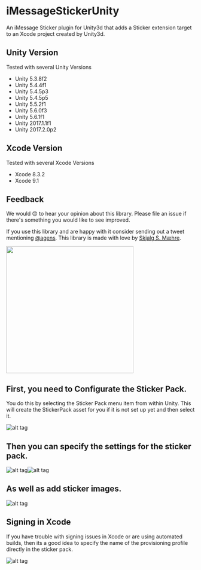 # iMessageStickerUnity

An iMessage Sticker plugin for Unity3d that adds a Sticker extension target to an Xcode project created by Unity3d.

## Unity Version
Tested with several Unity Versions
* Unity 5.3.8f2
* Unity 5.4.4f1
* Unity 5.4.5p3
* Unity 5.4.5p5
* Unity 5.5.2f1
* Unity 5.6.0f3
* Unity 5.6.1f1
* Unity 2017.1.1f1
* Unity 2017.2.0p2

## Xcode Version
Tested with several Xcode Versions
* Xcode 8.3.2
* Xcode 9.1


## Feedback

We would 😍 to hear your opinion about this library. Please file an issue if there's something you would like to see improved.

If you use this library and are happy with it consider sending out a tweet mentioning [@agens](https://twitter.com/agens). This library is made with love by [Skjalg S. Mæhre](https://github.com/Skjalgsm).

[<img src="http://static.agens.no/images/agens_logo_w_slogan_avenir_medium.png" width="340" />](http://agens.no/)

## First, you need to Configurate the Sticker Pack.
You do this by selecting the Sticker Pack menu item from within Unity.
This will create the StickerPack asset for you if it is not set up yet and then select it.

![alt tag](https://raw.githubusercontent.com/agens-no/iMessageStickerUnity/master/meta/Configurate.png)

## Then you can specify the settings for the sticker pack.

![alt tag](https://raw.githubusercontent.com/agens-no/iMessageStickerUnity/master/meta/StickerPackAsset.png)![alt tag](https://raw.githubusercontent.com/agens-no/iMessageStickerUnity/master/meta/CustomizingIcons.gif)

## As well as add sticker images.

![alt tag](https://raw.githubusercontent.com/agens-no/iMessageStickerUnity/master/meta/AddingStickers.png)

## Signing in Xcode
If you have trouble with signing issues in Xcode or are using automated builds,
then its a good idea to specify the name of the provisioning profile directly in the sticker pack.

![alt tag](https://raw.githubusercontent.com/agens-no/iMessageStickerUnity/master/meta/Signing.png)
